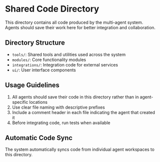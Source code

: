# Shared Code Directory

This directory contains all code produced by the multi-agent system. Agents should save their work here for better integration and collaboration.

## Directory Structure

- `tools/`: Shared tools and utilities used across the system
- `modules/`: Core functionality modules
- `integrations/`: Integration code for external services
- `ui/`: User interface components

## Usage Guidelines

1. All agents should save their code in this directory rather than in agent-specific locations
2. Use clear file naming with descriptive prefixes
3. Include a comment header in each file indicating the agent that created it
4. Before integrating code, run tests when available

## Automatic Code Sync

The system automatically syncs code from individual agent workspaces to this directory.